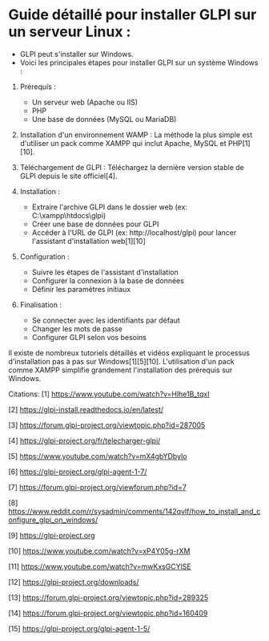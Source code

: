 # Guide détaillé pour installer GLPI sur un serveur Linux :
- GLPI peut s'installer sur Windows. 
- Voici les principales étapes pour installer GLPI sur un système Windows :

1. Prérequis :
   - Un serveur web (Apache ou IIS)
   - PHP 
   - Une base de données (MySQL ou MariaDB)

2. Installation d'un environnement WAMP :
   La méthode la plus simple est d'utiliser un pack comme XAMPP qui inclut Apache, MySQL et PHP[1][10].

3. Téléchargement de GLPI :
   Téléchargez la dernière version stable de GLPI depuis le site officiel[4].

4. Installation :
   - Extraire l'archive GLPI dans le dossier web (ex: C:\xampp\htdocs\glpi)
   - Créer une base de données pour GLPI
   - Accéder à l'URL de GLPI (ex: http://localhost/glpi) pour lancer l'assistant d'installation web[1][10]

5. Configuration :
   - Suivre les étapes de l'assistant d'installation
   - Configurer la connexion à la base de données
   - Définir les paramètres initiaux

6. Finalisation :
   - Se connecter avec les identifiants par défaut
   - Changer les mots de passe
   - Configurer GLPI selon vos besoins

Il existe de nombreux tutoriels détaillés et vidéos expliquant le processus d'installation pas à pas sur Windows[1][5][10]. L'utilisation d'un pack comme XAMPP simplifie grandement l'installation des prérequis sur Windows.

Citations:
[1] https://www.youtube.com/watch?v=Hlhe1B_tqxI

[2] https://glpi-install.readthedocs.io/en/latest/

[3] https://forum.glpi-project.org/viewtopic.php?id=287005

[4] https://glpi-project.org/fr/telecharger-glpi/

[5] https://www.youtube.com/watch?v=mX4gbYDbyIo

[6] https://glpi-project.org/glpi-agent-1-7/

[7] https://forum.glpi-project.org/viewforum.php?id=7

[8] https://www.reddit.com/r/sysadmin/comments/142qvlf/how_to_install_and_configure_glpi_on_windows/

[9] https://glpi-project.org

[10] https://www.youtube.com/watch?v=xP4Y05g-rXM

[11] https://www.youtube.com/watch?v=mwKxsGCYlSE

[12] https://glpi-project.org/downloads/

[13] https://forum.glpi-project.org/viewtopic.php?id=289325

[14] https://forum.glpi-project.org/viewtopic.php?id=160409

[15] https://glpi-project.org/glpi-agent-1-5/
